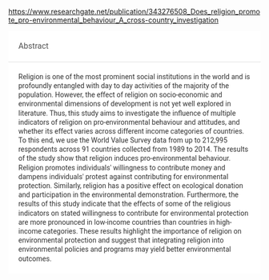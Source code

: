 <a href="https://www.researchgate.net/publication/343276508_Does_religion_promote_pro-environmental_behaviour_A_cross-country_investigation">https://www.researchgate.net/publication/343276508_Does_religion_promote_pro-environmental_behaviour_A_cross-country_investigation</a>
<div class="nova-legacy-c-card__header nova-legacy-c-card__header--show-divider nova-legacy-c-card__header--spacing-inherit" style="display: flex; flex-direction: column; padding: 20px; border-bottom-width: 1px; border-bottom-style: solid; border-bottom-color: rgb(221, 221, 221); caret-color: rgb(17, 17, 17); color: rgb(17, 17, 17); font-family: Roboto, Arial, sans-serif; font-size: 12px; font-style: normal; font-variant-caps: normal; font-weight: normal; letter-spacing: normal; orphans: auto; text-align: left; text-indent: 0px; text-transform: none; white-space: normal; widows: auto; word-spacing: 0px; -webkit-tap-highlight-color: rgba(26, 26, 26, 0.3); -webkit-text-size-adjust: auto; -webkit-text-stroke-width: 0px; background-color: rgb(255, 255, 255); text-decoration: none">
<h2 class="nova-legacy-e-text nova-legacy-e-text--size-l nova-legacy-e-text--family-sans-serif nova-legacy-e-text--spacing-none nova-legacy-e-text--color-grey-700" style="margin-top: 0px; color: rgb(85, 85, 85); font-weight: 400; font-family: Roboto, Arial, sans-serif; font-size: 1rem; line-height: 1.3; margin-bottom: 0px">Abstract</h2>
</div>
<div class="nova-legacy-c-card__body nova-legacy-c-card__body--spacing-inherit" style="padding: 20px; flex-grow: 1; display: flex; flex-direction: column; caret-color: rgb(17, 17, 17); color: rgb(17, 17, 17); font-family: Roboto, Arial, sans-serif; font-size: 12px; font-style: normal; font-variant-caps: normal; font-weight: normal; letter-spacing: normal; orphans: auto; text-align: left; text-indent: 0px; text-transform: none; white-space: normal; widows: auto; word-spacing: 0px; -webkit-tap-highlight-color: rgba(26, 26, 26, 0.3); -webkit-text-size-adjust: auto; -webkit-text-stroke-width: 0px; background-color: rgb(255, 255, 255); text-decoration: none">
<div class="nova-legacy-e-text nova-legacy-e-text--size-m nova-legacy-e-text--family-sans-serif nova-legacy-e-text--spacing-none nova-legacy-e-text--color-grey-800 research-detail-middle-section__abstract" itemprop="description" style="margin-top: 0px; color: rgb(51, 51, 51); font-weight: 400; font-family: Roboto, Arial, sans-serif; font-size: 0.875rem; line-height: 1.3; margin-bottom: 0px">Religion is one of the most prominent social institutions in the world and is profoundly entangled with day to day activities of the majority of the population. However, the effect of religion on socio-economic and environmental dimensions of development is not yet well explored in literature. Thus, this study aims to investigate the influence of multiple indicators of religion on pro-environmental behaviour and attitudes, and whether its effect varies across different income categories of countries. To this end, we use the World Value Survey data from up to 212,995 respondents across 91 countries collected from 1989 to 2014. The results of the study show that religion induces pro-environmental behaviour. Religion promotes individuals' willingness to contribute money and dampens individuals' protest against contributing for environmental protection. Similarly, religion has a positive effect on ecological donation and participation in the environmental demonstration. Furthermore, the results of this study indicate that the effects of some of the religious indicators on stated willingness to contribute for environmental protection are more pronounced in low-income countries than countries in high-income categories. These results highlight the importance of religion on environmental protection and suggest that integrating religion into environmental policies and programs may yield better environmental outcomes.</div>
</div>
